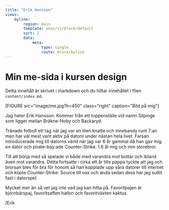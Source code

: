 ```yaml
---
title: "Erik Hansson"
views:
    byline:
        region: main
        template: anax/v2/block/default
        sort: 2
        data:
            meta: 
                type: single
                route: block/byline
---
```

Min me-sida i kursen design
=========================

Detta innehåll är skrivet i markdown och du hittar innehållet i filen `content/index.md`.

[FIGURE src="image/me.jpg?h=450" class="right" caption="Bild på mig"]

 Jag heter Erik Hansson. Kommer från ett toppenställe vid namn Silpinge som ligger mellan Bräkne-Hoby och Backaryd.

Tränade fotboll ett tag när jag var en liten knatte och innebandy runt 7:an men har väl mest varit aktiv på datorn under nästan hela livet. Farsan introducerade mig till datorns värld när jag var 6 år gammal då han gav mig en dator och pirate-bay:ade Counter-Strike: 1.6 åt mig och min storebror.

Till att börja med så spelade vi både med varandra mot bottar och ibland även mot varandra. Detta fortsatte i cirka ett år tills pappa tyckte att jag och brorsan blev för bra för honom så han kopplade upp våra datorer till internet och köpte Counter-Strike: Source till oss och ända sedan dess har jag suttit fast i datorspel.

Mycket mer än så vet jag inte vad jag kan hitta på. Favoritpajen är björnbärspaj, favoritsaften hallon och favoritväxten kaktus. 

/Erik
